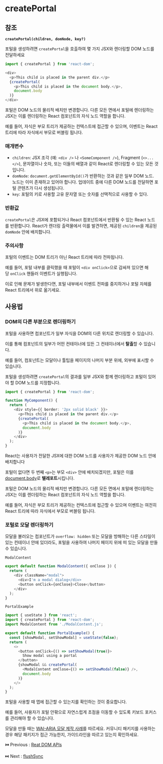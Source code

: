 # createPortal

## 참조

**`createPortal(children, domNode, key?)`**

포털을 생성하려면 `createPortal`을 호출하여 몇 가지 JSX와 렌더링할 DOM 노드를 전달하세요

```typescript
import { createPortal } from 'react-dom';

<div>
  <p>This child is placed in the parent div.</p>
  {createPortal(
    <p>This child is placed in the document body.</p>,
    document.body
  )}
</div>
```

포털은 DOM 노드의 물리적 배치만 변경합니다. 다른 모든 면에서 포털에 렌더링하는 JSX는 이를 렌더링하는 React 컴포넌트의 자식 노드 역할을 합니다.

예를 들어, 자식은 부모 트리가 제공하는 컨텍스트에 접근할 수 있으며, 이벤트는 React 트리에 따라 자식에서 부모로 버블링 됩니다.

### 매개변수

- `children`: JSX 조각 (예: `<div />` 나 `<SomeComponent />`), Fragment (`<>...</>`), 문자열이나 숫자, 또는 이들의 배열과 같이 React로 렌더링할 수 있는 모든 것입니다.
- `domNode`: `document.getElementById()`가 반환하는 것과 같은 일부 DOM 노드. 노드는 이미 존재하고 있어야 합니다. 업데이트 중에 다른 DOM 노드를 전달하면 포털 콘텐츠가 다시 생성됩니다.
- `key`: 포털의 키로 사용할 고유 문자열 또는 숫자를 선택적으로 사용할 수 있다.

### 반환값

`createPortal`은 JSX에 포함되거나 React 컴포넌트에서 반환될 수 있는 React 노드를 반환합니다. React가 렌더링 출력물에서 이를 발견하면, 제공된 `children`을 제공된 `domNode` 안에 배치합니다.

### **주의사항**

포털의 이벤트는 DOM 트리가 아닌 React 트리에 따라 전파됩니다.

예를 들어, 포털 내부를 클릭했을 때 포털이 `<div onClick>`으로 감싸져 있으면 해당 `onClick` 핸들러 이벤트가 실행됩니다.

이로 인해 문제가 발생한다면, 포털 내부에서 이벤트 전파를 중지하거나 포털 자체를 React 트리에서 위로 옮기세요.

## 사용법

### **DOM의 다른 부분으로 렌더링하기**

포털을 사용하면 컴포넌트가 일부 자식을 DOM의 다른 위치로 렌더링할 수 있습니다. 

이를 통해 컴포넌트의 일부가 어떤 컨테이너에 있든 그 컨테이너에서 **탈출**할 수 있습니다.

예를 들어, 컴포넌트는 모달이나 툴팁을 페이지의 나머지 부분 위에, 외부에 표시할 수 있습니다.

포털을 생성하려면 `createPortal`의 결과를 일부 JSX와 함께 렌더링하고 포털이 있어야 할 DOM 노드를 지정합니다.

```typescript
import { createPortal } from 'react-dom';

function MyComponent() {
  return (
    <div style={{ border: '2px solid black' }}>
      <p>This child is placed in the parent div.</p>
      {createPortal(
        <p>This child is placed in the document body.</p>,
        document.body
      )}
    </div>
  );
}
```

React는 사용자가 전달한 JSX에 대한 DOM 노드를 사용자가 제공한 DOM 노드 안에 배치합니다

포털이 없다면 두 번째 `<p>`는 부모 `<div>` 안에 배치되겠지만, 포털은 이를 [document.body](https://developer.mozilla.org/en-US/docs/Web/API/Document/body)로 **텔레포트**시킵니다.

포털은 DOM 노드의 물리적 배치만 변경합니다. 다른 모든 면에서 포털에 렌더링하는 JSX는 이를 렌더링하는 React 컴포넌트의 자식 노드 역할을 합니다.

예를 들어, 자식은 부모 트리가 제공하는 컨텍스트에 접근할 수 있으며 이벤트는 여전히 React 트리에 따라 자식에서 부모로 버블링 됩니다.

### **포털로 모달 렌더링하기**

모달을 불러오는 컴포넌트가 `overflow: hidden` 또는 모달을 방해하는 다른 스타일이 있는 컨테이너 안에 있더라도, 포털을 사용하여 나머지 페이지 위에 떠 있는 모달을 만들 수 있습니다.

`ModalContent`

```typescript
export default function ModalContent({ onClose }) {
  return (
    <div className="modal">
      <div>I'm a modal dialog</div>
      <button onClick={onClose}>Close</button>
    </div>
  );
}
```

`PortalExample`

```typescript
import { useState } from 'react';
import { createPortal } from 'react-dom';
import ModalContent from './ModalContent.js';

export default function PortalExample() {
  const [showModal, setShowModal] = useState(false);
  return (
    <>
      <button onClick={() => setShowModal(true)}>
        Show modal using a portal
      </button>
      {showModal && createPortal(
        <ModalContent onClose={() => setShowModal(false)} />,
        document.body
      )}
    </>
  );
}
```

포털을 사용할 때 앱에 접근할 수 있는지를 확인하는 것이 중요합니다.

예를 들어, 사용자가 포털 안팎으로 자연스럽게 초점을 이동할 수 있도록 키보드 포커스를 관리해야 할 수 있습니다.

모달을 만들 때는 [WAI-ARIA 모달 제작 사례](https://www.w3.org/WAI/ARIA/apg/#dialog_modal)를 따르세요. 커뮤니티 패키지를 사용하는 경우 해당 패키지가 접근 가능한지, 가이드라인을 따르고 있는지 확인하세요.

⏮️ Previous : [Reat DOM APIs](./000-React%20DOM%20APIs.md)

⏭️ Next : [flushSync](./002-flushSync.md)